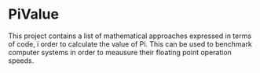 # PiValue
This project contains a list of mathematical approaches expressed in terms of code, i order to calculate the value of Pi. This can be used to benchmark computer systems in order to meausure their floating point operation speeds.
